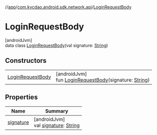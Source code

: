//[app](../../../index.md)/[com.kycdao.android.sdk.network.api](../index.md)/[LoginRequestBody](index.md)

# LoginRequestBody

[androidJvm]\
data class [LoginRequestBody](index.md)(val signature: [String](https://kotlinlang.org/api/latest/jvm/stdlib/kotlin/-string/index.html))

## Constructors

| | |
|---|---|
| [LoginRequestBody](-login-request-body.md) | [androidJvm]<br>fun [LoginRequestBody](-login-request-body.md)(signature: [String](https://kotlinlang.org/api/latest/jvm/stdlib/kotlin/-string/index.html)) |

## Properties

| Name | Summary |
|---|---|
| [signature](signature.md) | [androidJvm]<br>val [signature](signature.md): [String](https://kotlinlang.org/api/latest/jvm/stdlib/kotlin/-string/index.html) |
